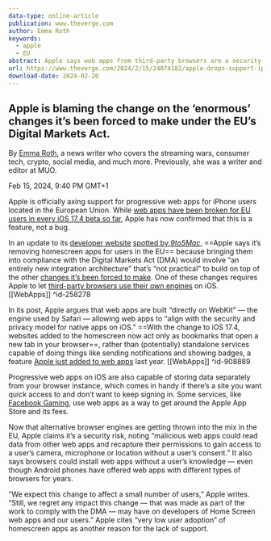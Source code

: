 ```yaml
---
data-type: online-article
publication: www.theverge.com
author: Emma Roth
keywords:
  - apple
  - EU
abstract: Apple says web apps from third-party browsers are a security risk.
url: https://www.theverge.com/2024/2/15/24074182/apple-drops-support-iphone-web-apps-eu-dma
download-date: 2024-02-20
---
```

## Apple is blaming the change on the ‘enormous’ changes it’s been forced to make under the EU’s Digital Markets Act.

By [Emma Roth](https://www.theverge.com/authors/emma-roth), a news writer who covers the streaming wars, consumer tech, crypto, social media, and much more. Previously, she was a writer and editor at MUO.

Feb 15, 2024, 9:40 PM GMT+1

Apple is officially axing support for progressive web apps for iPhone users located in the European Union. While [web apps have been broken for EU users in every iOS 17.4 beta so far](https://www.theverge.com/2024/2/14/24072764/apple-progressive-web-apps-eu-ios-17-4), Apple has now confirmed that this is a feature, not a bug.

In an update to its [developer website](https://developer.apple.com/support/dma-and-apps-in-the-eu#dev-qaa:~:text=To%20comply%20with%20the%20Digital%20Markets%20Act%2C) [spotted by *9to5Mac*](https://9to5mac.com/2024/02/15/ios-17-4-web-apps-european-union/), ==Apple says it’s removing homescreen apps for users in the EU== because bringing them into compliance with the Digital Markets Act (DMA) would involve “an entirely new integration architecture” that’s “not practical” to build on top of the other [changes it’s been forced to make](https://www.theverge.com/2024/1/25/24050200/apple-third-party-app-stores-allowed-iphone-ios-europe-digital-markets-act). One of these changes requires Apple to let [third-party browsers use their own engines](https://www.theverge.com/2024/1/25/24050478/apple-ios-17-4-browser-engines-eu) on iOS. [[WebApps]] ^id-258278

In its post, Apple argues that web apps are built “directly on WebKit” — the engine used by Safari — allowing web apps to “align with the security and privacy model for native apps on iOS.” ==With the change to iOS 17.4, websites added to the homescreen now act only as bookmarks that open a new tab in your browser==, rather than (potentially) standalone services capable of doing things like sending notifications and showing badges, a feature [Apple just added to web apps](https://www.theverge.com/2023/2/16/23603042/apple-push-notifications-web-apps-ios-ipados-safari-16-4-beta-webkit) last year. [[WebApps]] ^id-908889

Progressive web apps on iOS are also capable of storing data separately from your browser instance, which comes in handy if there’s a site you want quick access to and don’t want to keep signing in. Some services, like [Facebook Gaming](https://www.theverge.com/2021/7/23/22589398/facebook-cloud-gaming-web-app-launch-apple), use web apps as a way to get around the Apple App Store and its fees.

Now that alternative browser engines are getting thrown into the mix in the EU, Apple claims it’s a security risk, noting “malicious web apps could read data from other web apps and recapture their permissions to gain access to a user’s camera, microphone or location without a user’s consent.” It also says browsers could install web apps without a user’s knowledge — even though Android phones have offered web apps with different types of browsers for years.

“We expect this change to affect a small number of users,” Apple writes. “Still, we regret any impact this change — that was made as part of the work to comply with the DMA — may have on developers of Home Screen web apps and our users.” Apple cites “very low user adoption” of homescreen apps as another reason for the lack of support.
